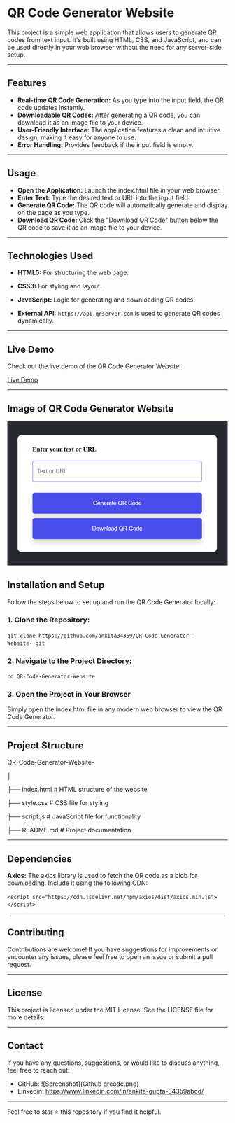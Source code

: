 # QR Code Generator Website

This project is a simple web application that allows users to generate QR codes from text input. It's built using HTML, CSS, and JavaScript, and can be used directly in your web browser without the need for any server-side setup.

---

## Features

- **Real-time QR Code Generation:** As you type into the input field, the QR code updates instantly.
- **Downloadable QR Codes:** After generating a QR code, you can download it as an image file to your device.
- **User-Friendly Interface:** The application features a clean and intuitive design, making it easy for anyone to use.
- **Error Handling:** Provides feedback if the input field is empty.

---

## Usage

- **Open the Application:** Launch the index.html file in your web browser.
- **Enter Text:** Type the desired text or URL into the input field.
- **Generate QR Code:** The QR code will automatically generate and display on the page as you type.
- **Download QR Code:** Click the "Download QR Code" button below the QR code to save it as an image file to your device.

---

## Technologies Used

- **HTML5:** For structuring the web page.

- **CSS3:** For styling and layout.

- **JavaScript:** Logic for generating and downloading QR codes.
  
- **External API:** `https://api.qrserver.com` is used to generate QR codes dynamically.

---

## Live Demo

Check out the live demo of the QR Code Generator Website:  

[Live Demo](https://ankita34359.github.io/QR-Code-Generator-Website/)

---

## Image of QR Code Generator Website

![Screenshot](i1.png)

## Installation and Setup

Follow the steps below to set up and run the QR Code Generator locally:

### 1. Clone the Repository: 
`git clone https://github.com/ankita34359/QR-Code-Generator-Website-.git`

### 2. Navigate to the Project Directory: 
`cd QR-Code-Generator-Website`

### 3. Open the Project in Your Browser

Simply open the index.html file in any modern web browser to view the QR Code Generator.

---

## Project Structure

QR-Code-Generator-Website-

│

├── index.html       # HTML structure of the website

├── style.css        # CSS file for styling

├── script.js        # JavaScript file for functionality

├── README.md        # Project documentation

---

## Dependencies

**Axios:** The axios library is used to fetch the QR code as a blob for downloading. Include it using the following CDN:

`<script src="https://cdn.jsdelivr.net/npm/axios/dist/axios.min.js"></script>`

---

## Contributing

Contributions are welcome! If you have suggestions for improvements or encounter any issues, please feel free to open an issue or submit a pull request.

---

## License

This project is licensed under the MIT License. See the LICENSE file for more details.

---

## Contact

If you have any questions, suggestions, or would like to discuss anything, feel free to reach out:

- GitHub: ![Screenshot](Github qrcode.png)
- Linkedin: https://www.linkedin.com/in/ankita-gupta-34359abcd/

---

Feel free to star ⭐ this repository if you find it helpful.
